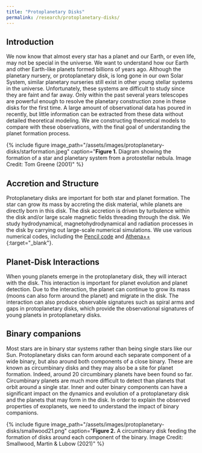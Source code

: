 ```yaml
---
title: "Protoplanetary Disks"
permalink: /research/protoplanetary-disks/
---
```

## Introduction
We now know that almost every star has a planet and our Earth, or even life, may not be special in the universe. We want to understand how our Earth and other Earth-like planets formed billions of years ago. Although the planetary nursery, or protoplanetary disk, is long gone in our own Solar System, similar planetary nurseries still exist in other young stellar systems in the universe. Unfortunately, these systems are difficult to study since they are faint and far away. Only within the past several years telescopes are powerful enough to resolve the planetary construction zone in these disks for the first time. A large amount of observational data has poured in recently, but little information can be extracted from these data without detailed theoretical modeling. We are constructing theoretical models to compare with these observations, with the final goal of understanding the planet formation process.

{% include figure image_path="/assets/images/protoplanetary-disks/starformation.jpeg" caption="**Figure 1.** Diagram showing the formation of a star and planetary system from a protostellar nebula. Image Credit: Tom Greene (2001)" %}

## Accretion and Structure
Protoplanetary disks are important for both star and planet formation. The star can grow its mass by accreting the disk material, while planets are directly born in this disk. The disk accretion is driven by turbulence within the disk and/or large scale magnetic fields threading through the disk. We study hydrodynamical, magnetohydrodynamical and radiation processes in the disk by carrying out large-scale numerical simulations. We use various numerical codes, including the [Pencil code](http://pencil-code.nordita.org/{:target="_blank"}) and [Athena++](https://www.athena-astro.app/){:target="_blank"}.


## Planet-Disk Interactions
When young planets emerge in the protoplanetary disk, they will interact with the disk. This interaction is important for planet evolution and planet detection. Due to the interaction, the planet can continue to grow its mass (moons can also form around the planet) and migrate in the disk. The interaction can also produce observable signatures such as spiral arms and gaps in protoplanetary disks, which provide the observational signatures of young planets in protoplanetary disks.


## Binary companions
Most stars are in binary star systems rather than being single stars like our Sun. Protoplanetary disks can form around each separate component of a wide binary, but also around both components of a close binary. These are known as circumbinary disks and they may also be a site for planet formation. Indeed, around 20 circumbinary planets have been found so far. Circumbinary planets are much more difficult to detect than planets that orbit around a single star. Inner and outer binary components can have a significant impact on the dynamics and evolution of a protoplanetary disk and the planets that may form in the disk. In order to explain the observed properties of exoplanets, we need to understand the impact of binary companions.

{% include figure image_path="/assets/images/protoplanetary-disks/smallwood21.png" caption="**Figure 2.** A circumbinary disk feeding the formation of disks around each component of the binary. Image Credit: Smallwood, Martin & Lubow (2021)" %}


